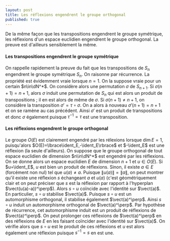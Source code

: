 ```yaml
---
layout: post
title: Les réflexions engendrent le groupe orthogonal
published: true
---
```


De la même façon que les transpositions engendrent le groupe symétrique, les réflexions d'un espace euclidien engendrent le groupe orthogonal. La preuve est d'ailleurs sensiblement la même.


#### Les transpositions engendrent le groupe symétrique

On rappelle rapidement la preuve du fait que les transpositions de $S_n$ engendrent le groupe symétrique $S_n$. On raisonne par récurrence. La propriété est évidemment vraie lorsque $n=1$. On la suppose vraie pour un certain $n\in\dN^*$. On considère alors une permutation $\sigma$ de $S_{n+1}$. Si $\sigma(n+1)=n+1$, alors $\sigma$ induit une permutation de $S_n$ qui est alors un produit de transpositions ; il en est alors de même de $\sigma$. Si $\sigma(n+1)\neq n+1$, on considère la transposition $\sigma'=\tau\circ\sigma$. On a alors à nouveau $\sigma'(n+1)=n+1$ et on se ramène au cas précédent. Ainsi $\sigma'$ est un produit de transpositions et donc $\sigma$ également puisque $\tau^{-1}=\tau$ est une transposition.

#### Les réflexions engendrent le groupe orthogonal

Le groupe $O(E)$ est clairement engendré par les rélexions lorsque $\dim E=1$, puisqu'alors $O(E)=\lbrace\ident_E,-\ident_E\rbrace$ et $-\ident_E$ est une réflexion (la seule d'ailleurs).
On suppose que le groupe orthogonal de tout espace euclidien de dimension $n\in\dN^*$ est engendré par les réflexions. On se donne alors un espace euclidien $E$ de dimension $n+1$ et $u\in O(E)$. Si $u=\ident_E$, $u$ est bien un produit de réflexions. Sinon, il existe $a\in E$ (forcément  non nul) tel que $u(a)\neq a$. Puisque $\lVert u(a)\rVert=\lVert a\rVert$, on peut montrer qu'il existe une réflexion $s$ échangeant $a$ et $u(a)$ (c'est géométriquement clair et on peut préciser que $s$ est la réflexion par rapport à l'hyperplan $\vect(u(a)-a))^\perp$). Alors $s\circ u$ coïncide avec l'identité sur $\vect(a)$. En particulier, $s\circ u$ stabilise $\vect(a)$. Puisque $s\circ u$ est un automorphisme orthogonal, il stabilise également $\vect(a)^\perp$. Ainsi $s\circ u$ induit un automorphisme orthogonal de $\vect(a)^\perp$. Par hypothèse de récurrence, cet automorphisme induit est un produit de réflexions de $\vect(a)^\perp$. On peut prolonger ces réflexions de $\vect(a)^\perp$ en des réflexions de $E$ en les faisant coïncider avec l'identité sur $\vect(a)$. On vérifie alors que $s\circ u$ est le produit de ces réflexions et $u$ est alors également une réflexion puisque $s^{-1}=s$ en est une.
